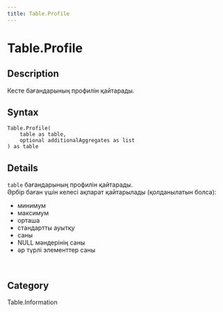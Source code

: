 ```yaml
---
title: Table.Profile
---
```


# Table.Profile


## Description

Кесте бағандарының профилін қайтарады.


## Syntax

```powerquery
Table.Profile(
    table as table,
    optional additionalAggregates as list
) as table
```


## Details

<code>table</code> бағандарының профилін қайтарады.<br />Әрбір баған үшін келесі ақпарат қайтарылады (қолданылатын болса):<ul>  <li>минимум</li>  <li>максимум</li>  <li>орташа</li>  <li>стандартты ауытқу</li>  <li>саны</li>  <li>NULL мәндерінің саны</li>  <li>әр түрлі элементтер саны</li></ul><br />



## Category
Table.Information
